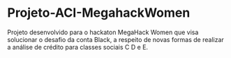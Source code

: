 # Projeto-ACI-MegahackWomen
Projeto desenvolvido para o hackaton MegaHack Women que visa solucionar o desafio da conta Black, a respeito de novas formas de realizar a análise de crédito para classes sociais C D e E.
